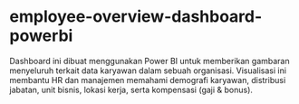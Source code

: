 # employee-overview-dashboard-powerbi
Dashboard ini dibuat menggunakan Power BI untuk memberikan gambaran menyeluruh terkait data karyawan dalam sebuah organisasi. Visualisasi ini membantu HR dan manajemen memahami demografi karyawan, distribusi jabatan, unit bisnis, lokasi kerja, serta kompensasi (gaji &amp; bonus).
